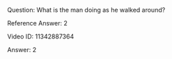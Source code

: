 Question: What is the man doing as he walked around?

Reference Answer: 2

Video ID: 11342887364

Answer: 2

